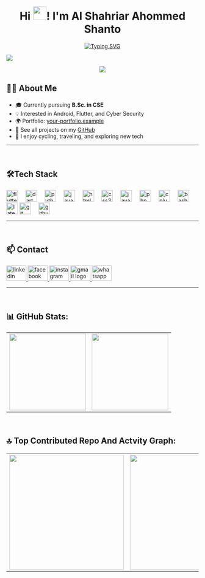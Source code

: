 <h1 align="center">Hi <img src="https://media.giphy.com/media/hvRJCLFzcasrR4ia7z/giphy.gif" width="35">! I'm Al Shahriar Ahommed Shanto </h1>

<p align="center"> <a href="https://git.io/typing-svg"><img src="https://readme-typing-svg.herokuapp.com?font=Fira+Code&pause=1000&width=435&lines=Computer+Science+Student;Android+and+Flutter+Developer+" alt="Typing SVG" /></a> </p>

<p><img src="https://user-images.githubusercontent.com/73097560/115834477-dbab4500-a447-11eb-908a-139a6edaec5c.gif"><br></p>

<div align="center">
  <img src="https://visitor-badge.laobi.icu/badge?page_id=ShantoGUB567.ShantoGUB567&"  />
</div>

## <p align="left">👨‍💻 About Me 
- 🎓 Currently pursuing **B.Sc. in CSE**  
- 💡 Interested in Android, Flutter, and Cyber Security  
- 🌍 Portfolio: [your-portfolio.example](https://your-portfolio.example)  
- 📂 See all projects on my [GitHub](https://github.com/Shanto)  
- 🚴 I enjoy cycling, traveling, and exploring new tech  
</p> <hr> <br>

## <p align="left"> 🛠️Tech Stack
  <div align="left">
    <img src="https://cdn.jsdelivr.net/gh/devicons/devicon/icons/flutter/flutter-original.svg" height="30" alt="flutter logo"  />
    <img width="12" />
    <img src="https://cdn.jsdelivr.net/gh/devicons/devicon/icons/dart/dart-original.svg" height="30" alt="dart logo"  />
    <img width="12" />
    <img src="https://cdn.jsdelivr.net/gh/devicons/devicon/icons/python/python-original.svg" height="30" alt="python logo"  />
    <img width="12" />
    <img src="https://cdn.jsdelivr.net/gh/devicons/devicon/icons/java/java-original.svg" height="30" alt="java logo"  />
    <img width="12" />
    <img src="https://cdn.jsdelivr.net/gh/devicons/devicon/icons/html5/html5-original.svg" height="30" alt="html5 logo"  />
    <img width="12" />
    <img src="https://cdn.jsdelivr.net/gh/devicons/devicon/icons/css3/css3-original.svg" height="30" alt="css3 logo"  />
    <img width="12" />
    <img src="https://cdn.jsdelivr.net/gh/devicons/devicon/icons/javascript/javascript-original.svg" height="30" alt="javascript logo"  />
    <img width="12" />
    <img src="https://cdn.jsdelivr.net/gh/devicons/devicon/icons/php/php-original.svg" height="30" alt="php logo"  />
    <img width="12" />
    <img src="https://cdn.jsdelivr.net/gh/devicons/devicon/icons/cplusplus/cplusplus-original.svg" height="30" alt="cplusplus logo"  />
    <img width="12" />
    <img src="https://cdn.jsdelivr.net/gh/devicons/devicon/icons/bash/bash-original.svg" height="30" alt="bash logo"  />
    <img width="12" />
    <img src="https://cdn.jsdelivr.net/gh/devicons/devicon/icons/latex/latex-original.svg" height="30" alt="latex logo"  />
    <img src="https://cdn.jsdelivr.net/gh/devicons/devicon/icons/git/git-original.svg" height="30" alt="git logo"  />
    <img width="12" />
    <img src="https://cdn.jsdelivr.net/gh/devicons/devicon/icons/github/github-original.svg" height="30" alt="github logo"  />
  </div>
</p> <hr> <br>

## <p align="left"> 📫 Contact
  <div align="left">
    <a href="https://www.linkedin.com/in/alshahriarshanto/" target="_blank">
      <img src="https://raw.githubusercontent.com/maurodesouza/profile-readme-generator/master/src/assets/icons/social/linkedin/default.svg" width="52" height="40" alt="linkedin logo"  />
    </a>
    <a href="https://www.facebook.com/shanto.4916" target="_blank">
      <img src="https://raw.githubusercontent.com/maurodesouza/profile-readme-generator/master/src/assets/icons/social/facebook/default.svg" width="52" height="40" alt="facebook logo"  />
    </a>
    <a href="https://www.instagram.com/alshahriarshanto/" target="_blank">
      <img src="https://raw.githubusercontent.com/maurodesouza/profile-readme-generator/master/src/assets/icons/social/instagram/default.svg" width="52" height="40" alt="instagram logo"  />
    </a>
    <a href="alshahriarahommedshanto@gmail.com" target="_blank">
      <img src="https://raw.githubusercontent.com/maurodesouza/profile-readme-generator/master/src/assets/icons/social/gmail/default.svg" width="52" height="40" alt="gmail logo"  />
    </a>
    <a href="https://wa.me/qr/OPSAGQFNRKHFA1" target="_blank">
      <img src="https://raw.githubusercontent.com/maurodesouza/profile-readme-generator/master/src/assets/icons/social/whatsapp/default.svg" width="52" height="40" alt="whatsapp logo"  />
    </a>
  </div>
</p> <hr> <br>

## <p align="left"> 📊 GitHub Stats:
<!-- ![](https://github-readme-stats.vercel.app/api?username=ShantoGUB567&theme=dark&hide_border=true&include_all_commits=false&count_private=false) -->
<table align="center">
  <tr>
    <td>
      <img src="https://nirzak-streak-stats.vercel.app/?user=ShantoGUB567&theme=dark&hide_border=true" height="200" />
    </td>
    <td>
      <img src="https://github-readme-stats.vercel.app/api/top-langs/?username=ShantoGUB567&theme=dark&hide_border=true&include_all_commits=false&count_private=false&layout=compact" height="200" />
    </td>
  </tr>
</table>
</p>  <br>

## <p align="left"> 🔝 Top Contributed Repo And Actvity Graph:
<table align="center" border="0">
  <tr>
    <td><img src="https://github-contributor-stats.vercel.app/api?username=ShantoGUB567&limit=5&theme=dark&combine_all_yearly_contributions=true" height="300" /></td>
    <td><img src="https://github-readme-activity-graph.vercel.app/graph?username=ShantoGUB567&radius=16&theme=react&area=true&order=5" height="300" /></td>
  </tr>
</table>
</p>  <br>
